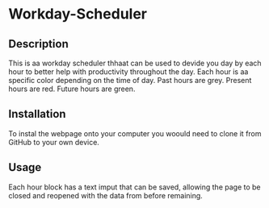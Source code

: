 # Workday-Scheduler

## Description

This is aa workday scheduler thhaat can be used to devide you day by each hour to better help with productivity throughout the day.
Each hour is aa specific color depending on the time of day.
Past hours are grey.
Present hours are red.
Future hours are green.


## Installation

To instal the webpage onto your computer you woould need to clone it from GitHub to your own device.


## Usage

Each hour block has a text imput that can be saved, allowing the page to be closed and reopened with the data from before remaining.

